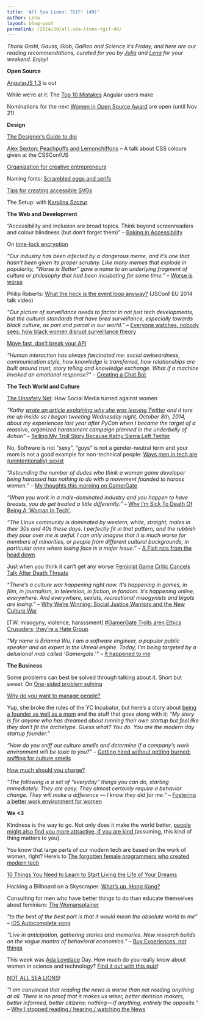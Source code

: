 ```yaml
---
title: 'All Sea Lions: TGIF! (49)'
author: Lena
layout: blog-post
permalink: /2014/10/all-sea-lions-tgif-49/
---
```


<em>Thank Grohl, Gauss, Glob, Galileo and Science it’s Friday, and here are our reading recommendations, curated for you by <a href="http://twitter.com/juschm">Julia</a> and <a href="http://twitter.com/lrnrd">Lena</a> for your weekend. Enjoy!</em>


**Open Source**

<a href="http://angularjs.blogspot.de/2014/10/angularjs-130-superluminal-nudge.html?m=1">AngularJS 1.3</a> is out

While we&#8217;re at it: The <a href="http://www.airpair.com/angularjs/posts/top-10-mistakes-angularjs-developers-make">Top 10 Mistakes</a> Angular users make

Nominations for the next <a href="http://www.redhat.com/en/about/women-in-open-source">Women in Open Source Award</a> are open (until Nov 21)


**Design**

<a href="http://sebastien-gabriel.com/designers-guide-to-dpi/">The Designer&#8217;s Guide to dpi</a>

<a href="https://www.youtube.com/watch?v=HmStJQzclHc">Alex Sexton: Peachpuffs and Lemonchiffons</a> &#8211; A talk about CSS colours given at the CSSConfUS

<a href="http://www.braidcreative.com/blog/organization-for-creative-entrepreneurs">Organization for creative entrepreneurs</a>

Naming fonts: <a href="http://www.frerejones.com/blog/scrambled-eggs-and-serifs/">Scrambled eggs and serifs</a>

<a href="http://www.sitepoint.com/tips-accessible-svg/">Tips for creating accessible SVGs</a>

The Setup: with <a href="http://karolina.szczur.usesthis.com/">Karolina Szczur</a>


**The Web and Development**

&#8220;Accessibility and inclusion are broad topics. Think beyond screenreaders and colour blindness (but don&#8217;t forget them)&#8221; &#8211; <a href="http://blog.geekmanager.co.uk/2014/10/10/baking-accessibility-in-fronteers-2014/">Baking in Accessibility</a>

On <a href="http://www.gwern.net/Self-decrypting%20files">time-lock encryption</a>

<em>&#8220;Our industry has been infected by a dangerous meme, and it’s one that hasn’t been given its proper scrutiny. Like many memes that explode in popularity, “Worse is Better” gave a name to an underlying fragment of culture or philosophy that had been incubating for some time.&#8221; – </em><a href="http://pchiusano.github.io/2014-10-13/worseisworse.html">Worse is worse</a><em><br /> </em>

Philip Roberts: <a href="https://www.youtube.com/watch?v=8aGhZQkoFbQ">What the heck is the event loop anyway?</a> (JSConf EU 2014 talk video)

<em>&#8220;Our picture of surveillance needs to factor in not just tech developments, but the cultural standards that have bred surveillance, especially towards black culture, as part and parcel in our world.&#8221; – </em><a href="http://modelviewculture.com/pieces/everyone-watches-nobody-sees-how-black-women-disrupt-surveillance-theory">Everyone watches, nobody sees: how black women disrupt surveillance theory</a>

<a href="http://amberonrails.com/move-fast-dont-break-your-api/">Move fast, don&#8217;t break your API</a>

<em>&#8220;Human interaction has always fascinated me: social awkwardness, communication style, how knowledge is transferred, how relationships are built around trust, story telling and knowledge exchange. What if a machine invoked an emotional response?&#8221;</em> – <a href="https://medium.com/@rob_ellis/creating-a-chat-bot-42861e6a2acd">Creating a Chat Bot</a>


**The Tech World and Culture**

<a href="http://www.theatlantic.com/technology/archive/2014/10/the-unsafety-net-how-social-media-turned-against-women/381261/">The Unsafety Net</a>: How Social Media turned against women

<em>&#8220;Kathy <a href="http://seriouspony.com/trouble-at-the-koolaid-point">wrote an article explaining why she was leaving Twitter</a> and it tore me up inside so I began tweeting Wednesday night, October 8th, 2014, about my experiences last year after PyCon when I became the target of a massive, organized harassment campaign planned in the underbelly of 4chan&#8221; </em>– <a href="https://storify.com/adriarichards/telling-my-troll-story-because-kathy-sierra-left-t">Telling My Troll Story Because Kathy Sierra Left Twitter</a>

No, Software is not &#8220;sexy&#8221;, &#8220;guys&#8221; is not a gender-neutral term and your mom is not a good example for non-technical people: <a href="http://notapattern.net/2014/10/14/ways-men-in-tech-are-unintentionally-sexist/">Ways men in tech are (unintentionally) sexist</a>

<em>&#8220;Astounding the number of dudes who think a woman game developer being harassed has nothing to do with a movement founded to harass women.&#8221; – </em><a href="http://whatever.scalzi.com/2014/10/11/my-thoughts-this-morning-on-gamergate/">My thoughts this morning on GamerGate</a>

<em>&#8220;When you work in a male-dominated industry and you happen to have breasts, you do get treated a little differently.&#8221; –</em> <a href="https://medium.com/@nikkidurkin99/why-im-sick-to-death-of-being-a-woman-in-tech-5a38e8b77e59">Why I’m Sick To Death Of Being A ‘Woman In Tech’. </a>

<em>&#8220;<span class="gG2Vjf" data-itemid="z13rdjryqyn1xlt3522sxpugoz3gujbhh04">The Linux community is dominated by western, white, straight, males in their 30s and 40s these days. I perfectly fit in that pattern, and the rubbish they pour over me is awful. I can only imagine that it is much worse for members of minorities, or people from different cultural backgrounds, in particular ones where losing face is a major issue.</span>&#8221; – </em><a href="https://plus.google.com/app/basic/stream/z13rdjryqyn1xlt3522sxpugoz3gujbhh04">A Fish rots from the head down</a>

Just when you think it can&#8217;t get any worse: <a href="http://mashable.com/2014/10/15/anita-sarkeesian-cancels-talk-threats/">Feminist Game Critic Cancels Talk After Death Threats</a>

<em>&#8220;There’s a culture war happening right now. It’s happening in games, in film, in journalism, in television, in fiction, in fandom. It’s happening online, everywhere. And everywhere, sexists, recreational misogynists and bigots are losing.&#8221; – </em><a href="http://laurie-penny.com/why-were-winning-social-justice-warriors-and-the-new-culture-war/">Why We’re Winning: Social Justice Warriors and the New Culture War</a>

[TW: misogyny, violence, harassment] <a href="http://jezebel.com/gamergate-trolls-arent-ethics-crusaders-theyre-a-hate-1644984010/+laceydonohue">#GamerGate Trolls aren Ethics Crusaders; they&#8217;re a Hate Group</a>

<em>&#8220;My name is Brianna Wu. I am a software engineer, a popular public speaker and an expert in the Unreal engine. Today, I’m being targeted by a delusional mob called &#8216;Gamergate.'&#8221;</em> – <a href="http://www.xojane.com/it-happened-to-me/brianna-wu-gamergate">It happened to me</a>


**The Business**

Some problems can best be solved through talking about it. Short but sweet: On <a href="https://the-pastry-box-project.net/steph-hay/2014-october-11">One-sided problem solving</a>

<a href="http://fractio.nl/2014/10/03/why-do-you-want-to-lead-people/">Why do you want to manage people?</a>

Yup, she broke the rules of the YC Incubator, but here&#8217;s a story about <a href="https://medium.com/@susanjohnson/hi-im-a-mom-and-a-start-up-founder-my-yc-story-3b8c8650ae95">being a founder as well as a mom</a> and the stuff that goes along with it: <em>&#8220;My story is for anyone who has dreamed about running their own startup but feel like they don’t fit the archetype. Guess what? You do. You are the modern day startup founder.&#8221;</em>

<em>&#8220;How do you sniff out culture smells and determine if a company’s work environment will be toxic to you?&#8221; – </em><a href="http://feministy.io/getting-hired-without-getting-burned">Getting hired without getting burned: sniffing for culture smells</a>

<a href="http://thenuschool.com/how-much/#/start">How much should you charge?</a>

<em>&#8220;The following is a set of “everyday” things you can do, starting immediately. They are easy. They almost certainly require a behavior change. They will make a difference — I know they did for me.&#8221; – </em><a href="http://recode.net/2014/10/10/fostering-a-better-work-environment-for-women/">Fostering a better work environment for women</a>


**We <3**

Kindness is the way to go. Not only does it make the world better, <a href="http://blogs.scientificamerican.com/beautiful-minds/2014/10/09/is-kindness-physically-attractive/">people might also find you more attractive, if you are kind </a> (assuming, this kind of thing matters to you).

You know that large parts of our modern tech are based on the work of women, right? Here&#8217;s to <a href="http://www.npr.org/blogs/alltechconsidered/2014/10/06/345799830/the-forgotten-female-programmers-who-created-modern-tech?sc=tw">The forgotten female programmers who created modern tech</a>

<a href="&quot;http://greaseandglamour.com/2014/10/10-things-you-need-to-learn-to-start-living-the-life-of-your-dreams/">10 Things You Need to Learn to Start Living the Life of Your Dreams</a>

Hacking a Billboard on a Skyscraper: <a href="https://www.youtube.com/watch?v=jJkuCzgg7fo">What&#8217;s up, Hong Kong?</a>

Consulting for men who have better things to do than educate themselves about feminism: <a href="http://thewomansplainer.com/">The Womansplainer</a>

<em>&#8220;to the best of the best part is that it would mean the absolute world to me&#8221;</em> – <a href="https://www.youtube.com/watch?feature=player_embedded&v=M8MJFrdfGe0">iOS Autocomplete song</a>

<em>&#8220;Live in anticipation, gathering stories and memories. New research builds on the vogue mantra of behavioral economics.&#8221; – </em><a href="http://www.theatlantic.com/business/archive/2014/10/buy-experiences/381132/">Buy Experiences, not things</a>

This week was <a href="http://de.wikipedia.org/wiki/Ada_Lovelace">Ada Lovelace</a> Day. How much do you really know about women in science and technology? <a href="http://www.theguardian.com/higher-education-network/blog/quiz/2014/oct/14/professional-development-academics">Find it out with this quiz</a>!

<a href="https://twitter.com/mm/status/517356319313895425/photo/1">NOT ALL SEA LIONS</a>!

<em>&#8220;I am convinced that reading the news is worse than not reading anything at all. There is no proof that it makes us wiser, better decision makers, better informed, better citizens; nothing — if anything, entirely the opposite.&#8221; – </em><a href="https://medium.com/@thehandsomepig/why-i-stopped-reading-hearing-watching-the-news-2e1b62d75c7d">Why I stopped reading / hearing / watching the News</a>

